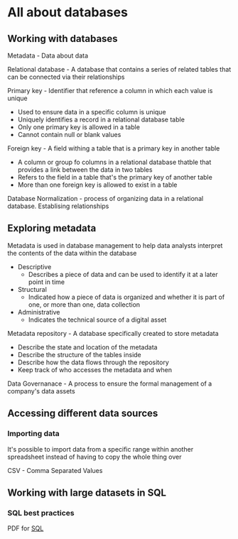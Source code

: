 # All about databases

## Working with databases

Metadata - Data about data

Relational database - A database that contains a series of related tables that can be connected via their relationships

Primary key - Identifier that reference a column in which each value is unique

* Used to ensure data in a specific column is unique
* Uniquely identifies a record in a relational database table
* Only one primary key is allowed in a table
* Cannot contain null or blank values

Foreign key - A field withing a table that is a primary key in another table

* A column or group fo columns in a relational database thatble that provides a link between the data in two tables
* Refers to the field in a table that's the primary key of another table
* More than one foreign key is allowed to exist in a table

Database Normalization - process of organizing data in a relational database.  Establising relationships

## Exploring metadata

Metadata is used in database management to help data analysts interpret the contents of the data within the database

* Descriptive
  * Describes a piece of data and can be used to identify it at a later point in time
* Structural
  * Indicated how a piece of data is organized and whether it is part of one, or more than one, data collection
* Administrative
  * Indicates the technical source of a digital asset

Metadata repository - A database specifically created to store metadata

* Describe the state and location of the metadata
* Describe the structure of the tables inside
* Describe how the data flows through the repository
* Keep track of who accesses the metadata and when

Data Governanace - A process to ensure the formal management of a company's data assets

## Accessing different data sources

### Importing data

It's possible to import data from a specific range within another spreadsheet instead of having to copy the whole thing over

CSV - Comma Separated Values

## Working with large datasets in SQL

### SQL best practices

PDF for [SQL](https://d18ky98rnyall9.cloudfront.net/5vVDkB5qT1y1Q5Aeau9c_Q_6d0e31160e2e43479d172390d19853f1_DAC3-In-depth-guide_-SQL-best-practices.pdf?Expires=1660348800&Signature=Lbyiae7QGlJk0D8a7t~5lw83J0lOkV3YpQf6ly5bt7akHV5QFq~N88DBvETSDJKr-r4JxN3rRPwUqvKKHuer-~X6wGenhQtq1Z4N~3zb3zjnScMg5y8uPC4H0J83reCNv40iVvIMTGGVcfhGAEbvsi7~5ys4kATBe6jjydLlGao_&Key-Pair-Id=APKAJLTNE6QMUY6HBC5A)

